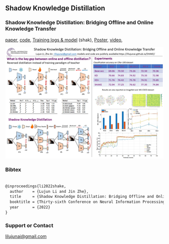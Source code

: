 ## Shadow Knowledge Distillation

### Shadow Knowledge Distillation: Bridging Offline and Online Knowledge Transfer

[paper](https://github.com/lilujunai/SHAKE), [code](https://github.com/lilujunai/SHAKE/tree/gh-pages/shake), [Training logs & model](https://pan.baidu.com/s/1hXe6iTCFw8nD_heDpCh1ag) (shak), [Poster](https://github.com/lilujunai/SHAKE/blob/gh-pages/poster/shake-poster.jpg), [video](https://github.com/lilujunai/SHAKE/blob/gh-pages/poster/shake-video.mp4), 

![shake-poster](./poster/shake-poster.jpg)


### Bibtex 


```markdown

@inproceedings{li2022shake,
  author    = {Lujun Li and Jin Zhe},
  title     = {Shadow Knowledge Distillation: Bridging Offline and Online Knowledge Transfer},
  booktitle = {Thirty-sixth Conference on Neural Information Processing Systems (NeurIPS)},
  year      = {2022}
}


```


### Support or Contact

lilujunai@gmail.com
